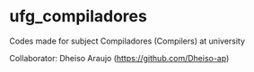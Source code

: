 # ufg_compiladores

Codes made for subject Compiladores (Compilers) at university

Collaborator: Dheiso Araujo (https://github.com/Dheiso-ap)
